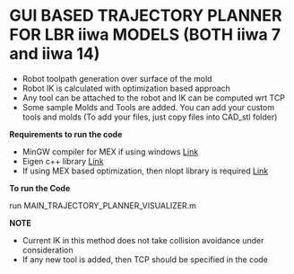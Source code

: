 # GUI BASED TRAJECTORY PLANNER FOR LBR iiwa MODELS (BOTH iiwa 7 and iiwa 14)

* Robot toolpath generation over surface of the mold 
* Robot IK is calculated with optimization based approach
* Any tool can be attached to the robot and IK can be computed wrt TCP
* Some sample Molds and Tools are added. You can add your custom tools and molds (To add your files, just copy files into CAD_stl folder)

**Requirements to run the code**
* MinGW compiler for MEX if using windows [Link](https://www.mathworks.com/matlabcentral/fileexchange/52848-matlab-support-for-mingw-w64-c-c-compiler)
* Eigen c++ library [Link](http://eigen.tuxfamily.org/index.php?title=Main_Page)
* If using MEX based optimization, then nlopt library is required [Link](https://nlopt.readthedocs.io/en/latest/)

**To run the Code**

run MAIN_TRAJECTORY_PLANNER_VISUALIZER.m

**NOTE**
* Current IK in this method does not take collision avoidance under consideration
* If any new tool is added, then TCP should be specified in the code
